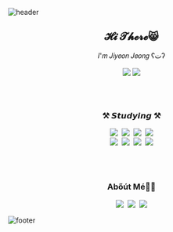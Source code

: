 ![header](https://capsule-render.vercel.app/api?type=waving&color=93A9D1&height=300&section=header&text=ᴊɪʏᴇᴏɴ%20ᴊᴇᴏɴɢ&fontSize=60)

<h2 align="center"> 𝓗𝓲 𝓣𝓱𝓮𝓻𝓮😸 </h2>

<p align="center">
𝐼'𝑚 𝐽𝑖𝑦𝑒𝑜𝑛 𝐽𝑒𝑜𝑛𝑔 ʕتʔ 
</p>

<div align="center">
  <img align="center" src="http://mazassumnida.wtf/api/v2/generate_badge?boj=jeongjiyeon315">
  <img align="center" src="https://github-readme-stats.vercel.app/api?username=jeongjiyeon315">
</div>

<br><br>
<h3 align="center"> ⚒️ 𝙎𝙩𝙪𝙙𝙮𝙞𝙣𝙜 ⚒️ </h3>
<p align="center">
  <img src="https://img.shields.io/badge/Python-3776AB?style=flat&logo=python&logoColor=white"/>&nbsp
  <img src="https://img.shields.io/badge/SpringBoot-6DB33F?style=flat&logo=springboot&logoColor=white"/>&nbsp
  <img src="https://img.shields.io/badge/Java-007396?style=flat&logo=java&logoColor=white"/>&nbsp
  <img src="https://img.shields.io/badge/Docker-2496ED?style=flat&logo=docker&logoColor=white"/>
  <br>
  <img src="https://img.shields.io/badge/AWS-232F3E?style=flat&logo=amazonaws&logoColor=white"/>&nbsp
  <img src="https://img.shields.io/badge/MySQL-4479A1?style=flat&logo=mysql&logoColor=white"/>&nbsp
  <img src="https://img.shields.io/badge/MariaDB-003545?style=flat&logo=mariadb&logoColor=white"/>&nbsp
  <img src="https://img.shields.io/badge/Git-F05032?style=flat&logo=git&logoColor=white"/>
</p>
<br><br>

<h3 align="center">Abőút Mé👩‍💻</h3>
<p align="center">
  <a href="https://hits.seeyoufarm.com"><img src="https://hits.seeyoufarm.com/api/count/incr/badge.svg?url=https%3A%2F%2Fgithub.com%2Fjeongjiyeon315%2Fhit-counter&count_bg=%236667AB&title_bg=%23181717&icon=github.svg&icon_color=%23E7E7E7&title=hits&edge_flat=false"/></a>&nbsp
  <a href="https://www.instagram.com/yeon__315/"><img src="https://img.shields.io/badge/Instagram-E4405F?style=flat&logo=Instagram&logoColor=white&link=https://www.instagram.com/yeon__315/"/></a>&nbsp
  <a href="mailto:wjdwldus2912@gmail.com"><img src="https://img.shields.io/badge/Gmail-d14836?style=flat-square&logo=Gmail&logoColor=white&link=mailto:wjdwldus2912@gmail.com"/></a>
</p>

![footer](https://capsule-render.vercel.app/api?type=waving&color=93A9D1&height=180&section=footer)

<!-- <a href="https://jeongjiyeon315.github.io/"><img src="https://img.shields.io/badge/Tech%20Blog-93A9D1?style=flat-square&logo=D-Wave Systems&logoColor=white&link=https://jeongjiyeon315.github.io/"/></a>&nbsp -->
